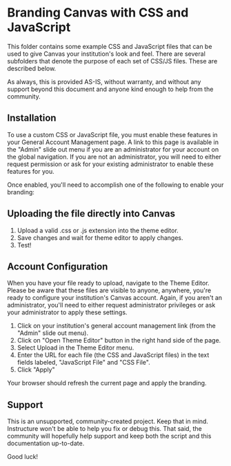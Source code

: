# Branding Canvas with CSS and JavaScript

This folder contains some example CSS and JavaScript files that can be used to give Canvas your institution's look and feel. There are several subfolders that denote the purpose of each set of CSS/JS files. These are described below.

As always, this is provided AS-IS, without warranty, and without any support beyond this document and anyone kind enough to help from the community.

## Installation

To use a custom CSS or JavaScript file, you must enable these features in your General Account Management page. A link to this page is available in the "Admin" slide out menu if you are an administrator for your account on the global navigation. If you are not an administrator, you will need to either request permission or ask for your existing administrator to enable these features for you.

Once enabled, you'll need to accomplish one of the following to enable your branding:

## Uploading the file directly into Canvas

1. Upload a valid .css or .js extension into the theme editor.
2. Save changes and wait for theme editor to apply changes.
3. Test!

## Account Configuration

When you have your file ready to upload, navigate to the Theme Editor. Please be aware that these files are visible to anyone, anywhere, you're ready to configure your institution's Canvas account. Again, if you aren't an administrator, you'll need to either request administrator privileges or ask your administrator to apply these settings.

1. Click on your institution's general account management link (from the "Admin" slide out menu).
2. Click on "Open Theme Editor" button in the right hand side of the page.
3. Select Upload in the Theme Editor menu.
4. Enter the URL for each file (the CSS and JavaScript files) in the text fields labeled, "JavaScript File" and "CSS File".
5. Click "Apply"

Your browser should refresh the current page and apply the branding.

## Support

This is an unsupported, community-created project. Keep that in mind. Instructure won't be able to help you fix or debug this. That said, the community will hopefully help support and keep both the script and this documentation up-to-date.

Good luck!
